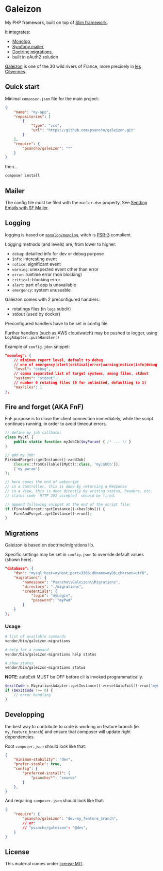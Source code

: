 # Galeizon

My PHP framework, built on top of [Slim framework](https://www.slimframework.com/).

It integrates:

- [Monolog](https://github.com/Seldaek/monolog),
- [Symfony mailer](https://symfony.com/doc/current/mailer.html),
- [Doctrine migrations](https://www.doctrine-project.org/projects/migrations.html),
- built in oAuth2 solution

[Galeizon](https://www.valleedugaleizon.fr/le-galeizon/) is one of the 30 wild rivers of France, more precisely in [les Cévennes](https://causses-et-cevennes.fr/cevennes).

## Quick start

Minimal `composer.json` file for the main project:

```json
{
    "name": "my-app",
    "repositories": [
        {
            "type": "vcs",
            "url": "https://github.com/psancho/galeizon.git"
        }
    ],
    "require": {
        "psancho/galeizon": "*"
    }
}
```

then...

```bash
composer install
```

## Mailer

The config file must be filed with the `mailer.dsn` property. See [Sending Emails with SF Mailer](https://symfony.com/doc/current/mailer.html).

## Logging

logging is based on [`monolog/monolog`](https://github.com/Seldaek/monolog), witch is [PSR-3](https://github.com/php-fig/fig-standards/blob/master/accepted/PSR-3-logger-interface.md) complient.

Logging methods (and levels) are, from lower to higher:

- `debug`: detailled info for dev or debug purpose
- `info`: interesting event
- `notice`: significant event
- `warning`: unexpected event other than error
- `error`: runtime error (non blocking)
- `critical`: blocking error
- `alert`: part of app is unavailable
- `emergency`: system unusuable

Galeizon comes with 2 preconfigured handlers:

- rotatings files (in `logs` subdir)
- stdout (used by docker)

Preconfigured handlers have to be set in config file

Further handlers (such as AWS cloudwatch) may be pushed to logger, using `LogAdapter::pushHandler()`

Example of `config.jdon` snippet:

```json
"monolog": {
    // minimum report level, default to debug
    // one of emergency|alert|critical|error|warning|notice|info|debug
    "level": "debug",
    // comma separated list of target systems, among files, stdout
    "systems": "stdout",
    // number 0 rotating files (0 for unlimited, defaulting to 1)
    "maxFiles": 1
},
```

## Fire and forget (AKA FnF)

FnF purpose is to close the client connection immediately, while the script continues running, in order to avoid timeout errors.

```php
// define my job callback:
class MyCtl {
    public static function myJobCb($myParam) { /* ... */ }
}

// add my job:
FireAndForget::getInstance()->addJob(
    Closure::fromCallable([MyCtl::class, 'myJobCb']),
    ['my param']
);

// here comes the end of webscript
// in a Controller, this is done by returning a Response
// in a View, this is done directly by writing status, headers, etc.
// status code `HTTP 202 accepted` should be fired.

// append following snippet at the end of the script file:
if (FireAndForget::getInstance()->hasJobs()) {
    FireAndForget::getInstance()->run();
}
```

## Migrations

Galeizon is based on doctrine/migrations lib.

Specific settings may be set in `config.json` to override default values (shown here).

```json
"database": {
    "dsn": "mysql:host=myHost;port=3306;dbname=myDb;charset=utf8",
    "migrations": {
        "namespace": "Psancho\\Galeizon\\Migrations",
        "directory": "./migrations",
        "credentials": {
            "login": "myLogin",
            "password": "myPwd"
        }
    }
},
```

### Usage

```sh
# list of available commands
vendor/bin/galeizon-migrations

# help for a command
vendor/bin/galeizon-migrations help status

# show status
vendor/bin/galeizon-migrations status
```

__NOTE__: autoExit MUST be OFF before cli is invoked programmatically.

```php
$exitCode = MigrationsAdapter::getInstance()->resetAutoExit()->run('myCommand');
if ($exitCode !== 0) {
    // error handling
}
```

## Developping

the best way to contribute to code is working on feature branch (ie. `my_feature_branch`) and ensure that composer will update right dependencies.

Root `composer.json` should look like that:

```json
{
    "minimum-stability": "dev",
    "prefer-stable": true,
    "config": {
        "preferred-install": {
            "psancho/*": "source"
        }
    },
}
```

And requiring `composer.json` should look like that:

```json
{
    "require": {
        "psancho/galeizon": "dev-my_feature_branch",
        // or:
        // "psancho/galeizon": "@dev",
    }
}
```

## License

This material comes under [license MIT](./LICENSE).
